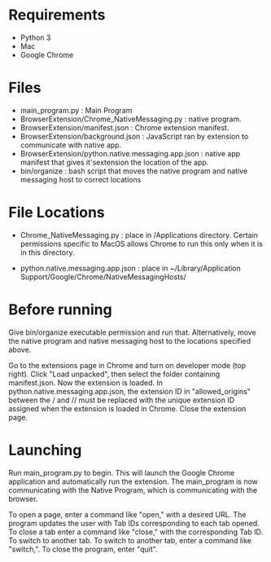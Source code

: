 
# Requirements
* Python 3
* Mac
* Google Chrome

# Files
* main_program.py : Main Program
* BrowserExtension/Chrome_NativeMessaging.py : native program.
* BrowserExtension/manifest.json : Chrome extension manifest.
* BrowserExtension/background.json : JavaScript ran by extension to communicate with native app.
* BrowserExtension/python.native.messaging.app.json : native app manifest that gives it'sextension the location of the app.
* bin/organize : bash script that moves the native program and native messaging host to correct locations 

# File Locations

* Chrome_NativeMessaging.py : place in /Applications directory. Certain permissions
	specific to MacOS allows Chrome to run this only when it is in this directory. 

* python.native.messaging.app.json : place in ~/Library/Application Support/Google/Chrome/NativeMessagingHosts/

# Before running

Give bin/organize executable permission and run that. Alternatively, move the native program and native messaging
host to the locations specified above.

Go to the extensions page in Chrome and turn on developer mode (top right). Click "Load unpacked", then select
the folder containing manifest.json. Now the extension is loaded. In python.native.messaging.app.json, the
extension ID in "allowed_origins" between the / and // must be replaced with the unique extension ID assigned
when the extension is loaded in Chrome. Close the extension page.

# Launching

Run main_program.py to begin. This will launch the Google Chrome application and automatically run the extension.
The main_program is now communicating with the Native Program, which is communicating with the browser.

To open a page, enter a command like "open,<url>" with a desired URL. The program updates the user with Tab IDs 
corresponding to each tab opened. To close a tab enter a command like "close,<TabID>" with the corresponding
Tab ID. To switch to another tab. To switch to another tab, enter a command like "switch,<TabID>". To close 
the program, enter "quit".
